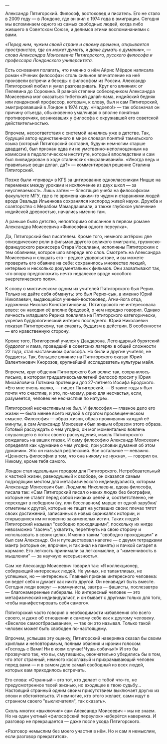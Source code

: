 __

Александр Пятигорский. Философ, востоковед и писатель. Его не стало в 2009 году — в Лондоне, где он жил с 1974 года в эмиграции. Сегодня мы вспоминаем одного из самых свободных людей, когда либо жившего в Советском Союзе, и делимся этими воспоминаниями с вами.  


_«Перед ним, чужим своей стране и своему времени, открывается пространство, где он может думать, и даже думать о думании», — слова Александра Моисеевича Пятигорского, русского философа и профессора Лондонского университета._

Есть основания полагать, что именно о нём Айрис Мёрдок написала роман «Ученик философа»: столь сильное впечатление на неё произвели встречи и беседы с философом из России. Александр Пятигорский любил и умел разговаривать. Круг его влияния: от Пелевина до Сорокина. В равной степени собеседником Александра Моисеевича мог оказаться тибетский далай-лама, индийский бедняк или лондонский профессор, которым, к слову, был и сам Пятигорский, эмигрировавший в Лондон в 1974 году. «Надоело!» — так обозначал он причину отъезда, обыкновенно умалчивая о вполне понятных противоречиях, возникавших у философа с окружавшей его советской действительностью.

Впрочем, несоответствия с системой начались уже в детстве. Так, будущий автор единственного в мире словаря понятий тамильского языка (который Пятигорский составил, будучи немногим старше двадцати), был признан едва ли не умственно-неполноценным на комиссии в педологическом институте, который впоследствии и сам был ликвидирован в ходе сталинских «выравниваний». «Иногда ведь и правильные вещи делал, да?» — комментировал решение Сталина Пятигорский. 

Позже были «привод» в КГБ за цитирование одноклассникам Ницше на переменах между уроками и исключение из двух школ — за неуспеваемость. Лишь затем — блестящая учеба на философском факультете МГУ, где в те времена каким-то чудом и стараниями людей вроде Эвальда Ильенкова сохранялся кислород живой науки. Дружба и соавторство с Мерабом Мамардашвили, а также глубокое увлечение индийской древностью, начались именно там. 

А раньше было детство, неповторимо описанное в первом романе Александра Моисеевича «Философия одного переулка».

Да, Пятигорский был писателем. Кроме того, немного актёром: две эпизодические роли в фильмах другого великого эмигранта, грузинско-французского режиссера Отара Иоселиани, исполнены Пятигорским с тем обаянием, которое шло впереди его слов. Смотреть на Александра Моисеевича и слушать его – редкое удовольствие, и вы можете проверить его обаяние на себе: сохранилось множество лекций, интервью и несколько документальных фильмов. Они захватывают так, что впору предположить нечто недалекое вроде «особого энергетического поля».

К слову о мистическом: одним из учителей Пятигорского был Рерих. Только не дайте себя обмануть: это был Рерих-сын, а именно Юрий Николаевич, выдающийся ученый-востоковед. Агни-йога отца, художника Николая Константиновича, Пятигорского не интересовала вовсе: он находил её вполне бредовой, о чем нередко говорил. Однако личность младшего Рериха повлияла на Пятигорского категорически, укрепив буддологический интерес последнего. Юрий Николаевич показал Пятигорскому, так сказать, буддизм в действии. В особенности — его нравственную сторону.

Кроме того, Пятигорский учился у Дандарона. Легендарный бурятский буддолог и лама, проведший в советских лагерях в общей сложности 22 года, стал наставником философа. Но были и другие учителя, не буддисты. Так, большое влияние на Пятигорского оказал Юрий Валентинович Кнорозов, крупнейший исследователь культуры майя. 

Впрочем, круг общения Пятигорского был велик: так, сохранилось письмо, в котором тридцативосьмилетний философ просит у Юрия Михайловича Лотмана протекции для 27-летнего Иосифа Бродского. «Его мне очень жалко, — пишет Пятигорский. — В такие годы я был почти что счастлив, и это, по-моему, рано для несчастья, если, разумеется, человек не несчастлив по натуре».

Пятигорский несчастливым не был. И философия — главное дело его жизни — была менее всего наукой в строгом просвещенческом смысле. Философия — образ жизни, образ проживания каждой её минуты, а сам Александр Моисеевич был живым образом этого образа. Готовый рассуждать о чем угодно, он мог моментально вовлечь слушающего в поток своего рассуждения, мысль Пятигорского рождалась на ваших глазах. И саму философию Александр Моисеевич определял как «думание о чем угодно, при условии думания об этом думании». Это он называл рефлексией. Все остальное — неважно. «Ценность философии в том, что она никому не нужна», — говорил он. Никому, кроме тебя самого.

Лондон стал идеальным городом для Пятигорского. Нетребовательный к частной жизни, равнодушный к свободе, он оказался самым подходящим местом для метафизического индивидуалиста, которым Александр Моисеевич был. Людмила Николаевна, вдова философа, писала так: «Сам Пятигорский писал о неких людях без биографии, которые не ставят перед собой никаких целей и, соответственно, не переходят в победном (ну, или бесславном) марше от одной зарубки/отметины к другой, которые не тащат на уставших своих плечах тягот своих достижений, записанных в новых скрижалях истории, и открывшихся им мгновенно закаменелых истин. Таких людей Пятигорский называл "свободно проходящими", поскольку их нигде невозможно "засечь", ухватить, перетянуть на свою сторону и использовать в своих целях. Именно таким "свободно проходящим" и был сам Александр. Он и путешествовал налегке — с двумя тетрадками мантр (которые он, впрочем, и так знал на память) и пачкой сигарет в кармане. Его легкость принимали за легкомыслие, а "изменчивость в мышлении" — за научную несерьезность». 

Сам же Александр Моисеевич говорил так: «Я коллекционер, собирающий интересных людей. Не умных, не талантливых, не успешных, но — интересных. Главный признак интересного человека: он ведет себя и думает как никто другой. Он ненавидит быть вместе. Сегодня люди вокруг — коммунисты, завтра — фашисты, послезавтра — благонамеренные либералы. Но интересный человек — это метафизический индивидуалист, и он бывает с другими только для того, чтобы манифестировать себя самого».

Пятигорский часто говорил о необходимости избавления ото всего своего, и даже об отношении к самому себе как к другому человеку. «Веселое самоотбрасывание», — так он это называл. Только такой человек может быть свободен по-настоящему. 

Впрочем, услышав эту оценку, Пятигорский наверняка сказал бы своим хриплым и неповторимым, полным обаяния и иронии голосом: «Господь с Вами! Ни в коем случае! Чушь собачья!» И это бы прозвучало так, что вы, смутившись, окончательно убедились бы в том, что этот странный, немного косоглазый и прихрамывающий человек перед вами — и в самом деле самый свободный из всех людей, которых вам приходилось встречать. 

Его слова: «Странный – это тот, кто делает с тобой что-то, не предусмотренное твоей жизнью, но входящее в твою судьбу… Настоящий странный одним своим присутствием выключает других из эпохи и обстоятельств. И немногие, кто этого желает, сами ищут в странном своего "выключателя", так сказать».

Сколь многих «выключил» сам Александр Моисеевич – мы не знаем. Но на один уютный «философский переулок» наберётся наверняка. И разговор не прекращается — даже после ухода Пятигорского.

«Разговор немыслим без моего участия в нём. Но и сам я немыслим, если разговор прекратится».
